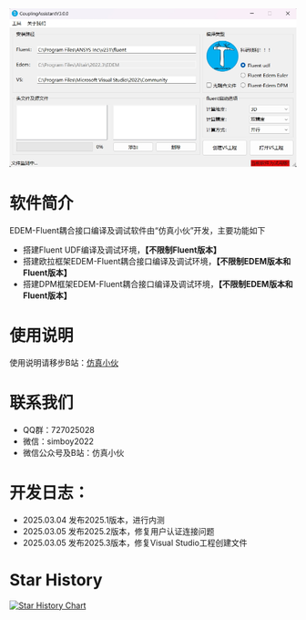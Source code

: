 <div align="center">
  <img src="https://github.com/SimulationBoys/Fluent_UDF_Assistant/blob/main/main.png">
</div>

# 软件简介
EDEM-Fluent耦合接口编译及调试软件由“仿真小伙”开发，主要功能如下
* 搭建Fluent UDF编译及调试环境，**【不限制Fluent版本】**
* 搭建欧拉框架EDEM-Fluent耦合接口编译及调试环境，**【不限制EDEM版本和Fluent版本】**
* 搭建DPM框架EDEM-Fluent耦合接口编译及调试环境，**【不限制EDEM版本和Fluent版本】**

# 使用说明

使用说明请移步B站：[仿真小伙](https://space.bilibili.com/619655122?spm_id_from=333.337.0.0)

# 联系我们
* QQ群：727025028
* 微信：simboy2022
* 微信公众号及B站：仿真小伙

# 开发日志：
* 2025.03.04 发布2025.1版本，进行内测
* 2025.03.05 发布2025.2版本，修复用户认证连接问题
* 2025.03.05 发布2025.3版本，修复Visual Studio工程创建文件

# Star History

[![Star History Chart](https://api.star-history.com/svg?repos=SimulationBoys/Fluent_UDF_Assistant&type=Date)](https://www.star-history.com/#SimulationBoys/Fluent_UDF_Assistant&Date)
